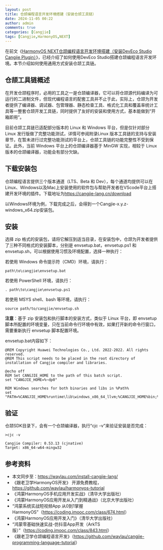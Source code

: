 ```yaml
---
layout: post
title: 仓颉编程语言开发环境搭建（安装仓颉工具链）
date: 2024-11-05 00:22
author: admin
comments: true
categories: [Cangjie]
tags: [Cangjie,HarmonyOS,NEXT]
---
```



在前文《[HarmonyOS NEXT仓颉编程语言开发环境搭建（安装DevEco Studio Cangjie Plugin）](https://waylau.com/install-deveco-studio-cangjie-plugin/)》，已经介绍了如何使用DevEco Studio搭建仓颉编程语言开发环境。本节介绍如何使用通用方式安装仓颉工具链。



<!-- more -->


## 仓颉工具链概述

在开发仓颉程序时，必用的工具之一是仓颉编译器，它可以将仓颉源代码编译为可运行的二进制文件，但现代编程语言的配套工具并不止于此，实际上，仓颉为开发者提供了编译器、调试器、包管理器、静态检查工具、格式化工具和覆盖率统计工具等一整套仓颉开发工具链，同时提供了友好的安装和使用方式，基本能做到“开箱即用”。

目前仓颉工具链已适配部分版本的 Linux 和 Windows 平台，但是仅针对部分 Linux 发行版做了完整功能测试，详情可参阅附录Linux 版本工具链的支持与安装章节，在暂未进行过完整功能测试的平台上，仓颉工具链的功能完整性不受到保证。此外，当前 Windows 平台上的仓颉编译器基于 MinGW 实现，相较于 Linux 版本的仓颉编译器，功能会有部分欠缺。



## 下载安装包

仓颉编程语言提供三个版本通道（LTS、Beta 和 Dev），每个通道均提供可以在Linux、Windows以及Mac上安装使用的软件包与帮助开发者在VScode平台上搭建开发环境的插件。下载地址为<https://cangjie-lang.cn/download>


以Windows环境为例，下载完成之后，会得到一个Cangjie-x.y.z-windows_x64.zip安装包。


## 安装

选择 zip 格式的安装包，请将它解压到适当目录，在安装包中，仓颉为开发者提供了三种不同格式的安装脚本，分别是 envsetup.bat，envsetup.ps1 和 envsetup.sh，可以根据使用习惯及环境配置，选择一种执行：

若使用 Windows 命令提示符（CMD）环境，请执行：

```
path\to\cangjie\envsetup.bat
```

若使用 PowerShell 环境，请执行：

```
. path\to\cangjie\envsetup.ps1
```

若使用 MSYS shell、bash 等环境，请执行：

```
source path/to/cangjie/envsetup.sh
```


**注意**：基于 zip 安装包和执行脚本的安装方式，类似于 Linux 平台，即 envsetup 脚本所配置的环境变量，只在当前命令行环境中有效，如果打开新的命令行窗口，需要重新执行 envsetup 脚本配置环境。


envsetup.bat内容如下：

```
@REM Copyright Huawei Technologies Co., Ltd. 2022-2022. All rights reserved.
@REM This script needs to be placed in the root directory of installation of Cangjie compiler and libraries.

@echo off
REM Set CANGJIE_HOME to the path of this batch script.
set "CANGJIE_HOME=%~dp0"

REM Windows searches for both binaries and libs in %Path%
set "PATH=%CANGJIE_HOME%runtime\lib\windows_x86_64_llvm;%CANGJIE_HOME%bin;%CANGJIE_HOME%tools\bin;%CANGJIE_HOME%tools\lib;%PATH%;%USERPROFILE%\.cjpm\bin"
```




## 验证

仓颉SDK目录下，会有一个仓颉编译器，执行“cjc -v”来验证安装是否完成：

```
>cjc -v

Cangjie Compiler: 0.53.13 (cjnative)
Target: x86_64-w64-mingw32
```

## 参考资料


* 本文同步至：<https://waylau.com/install-cangjie-lang/>
* 《跟老卫学HarmonyOS开发》 开源免费教程，<https://github.com/waylau/harmonyos-tutorial>
* 《鸿蒙HarmonyOS手机应用开发实战》（清华大学出版社）
* 《鸿蒙HarmonyOS应用开发从入门到精通战》（北京大学出版社）
* “鸿蒙系统实战短视频App 从0到1掌握HarmonyOS”（<https://coding.imooc.com/class/674.html>）
* 《鸿蒙HarmonyOS应用开发入门》（清华大学出版社）
* “鸿蒙零基础快速实战-仿抖音App开发（ArkTS版）”（<https://coding.imooc.com/class/843.html>）
* 《跟老卫学仓颉编程语言开发》（<https://github.com/waylau/cangjie-programming-language-tutorial>）